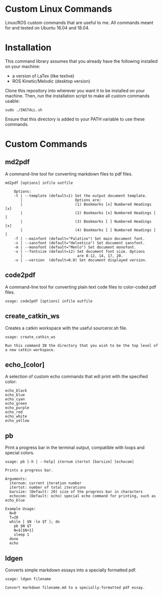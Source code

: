 # Custom Linux Commands
Linux/ROS custom commands that are useful to me. All commands meant for and tested on Ubuntu 16.04 and 18.04.

# Installation

This command library assumes that you already have the following installed on your machine:

- a version of LaTex (like texlive)
- ROS Kinetic/Melodic (desktop version)

Clone this repository into wherever you want it to be installed on your machine. Then, run the installation script to make all custom commands usable:

```
sudo ./INSTALL.sh
```

Ensure that this directory is added to your PATH variable to use these commands.

# Custom Commands

## md2pdf

A command-line tool for converting markdown files to pdf files.

```
md2pdf [options] infile outfile

    Options:
    -t | --template (default=1) Set the output document template.
       |                        Options are:
       |                        (1) Bookmarks [x] Numbered Headings [x]
       |                        (2) Bookmarks [x] Numbered Headings [ ]
       |                        (3) Bookmarks [ ] Numbered Headings [x]
       |                        (4) Bookmarks [ ] Numbered Headings [ ]
    -f | --mainfont (default="Palatino") Set main document font.
    -s | --sansfont (default="Helvetica") Set document sansfont.
    -m | --monofont (default="Menlo") Set document monofont.
    -x | --fontsize (default=12) Set document font size. Options
       |                         are 8-12, 14, 17, 20.
    -v | --version  (default=0.0) Set document displayed version.
```

## code2pdf

A command-line tool for converting plain text code files to color-coded pdf files.

```
usage: code2pdf [options] infile outfile
```

## create_catkin_ws

Creates a catkin workspace with the useful sourceror.sh file.

```
usage: create_catkin_ws

Run this command IN the directory that you wish to be the top level of a new catkin workspace.
```

## echo_[color]

A selection of custom echo commands that will print with the specified color:

```
echo_black
echo_blue
echo_cyan
echo_green
echo_purple
echo_red
echo_white
echo_yellow
```

## pb

Print a progress bar in the terminal output, compatible with loops and special colors.

```
usage: pb [-h | --help] iternum itertot [barsize] [echocom]

Prints a progress bar.

Arguments:
  iternum: current iteration number
  itertot: number of total iterations
  barsize: (Default: 20) size of the progress bar in characters
  echocom: (Default: echo) special echo command for printing, such as echo_blue

Example Usage:
  N=0
  T=20
  while [ $N -le $T ]; do
    pb $N $T
    N=$[$N+1]
    sleep 1
  done
  echo
```

## ldgen

Converts simple markdown essays into a specially formatted pdf.

```
usage: ldgen filename

Convert markdown filename.md to a specially-formatted pdf essay.
```

